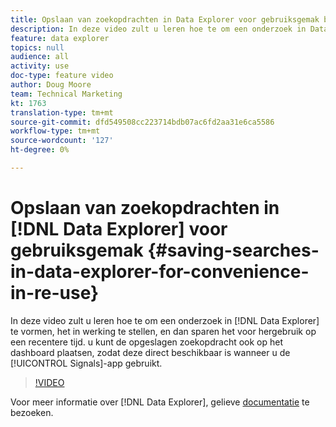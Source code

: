 ```yaml
---
title: Opslaan van zoekopdrachten in Data Explorer voor gebruiksgemak bij hergebruik
description: In deze video zult u leren hoe te om een onderzoek in Data Explorer te vormen, het in werking te stellen, en dan sparen het voor hergebruik op een recentere tijd. U kunt de opgeslagen zoekopdracht ook op het dashboard plaatsen, zodat deze direct beschikbaar is wanneer u de toepassing Signals gebruikt.
feature: data explorer
topics: null
audience: all
activity: use
doc-type: feature video
author: Doug Moore
team: Technical Marketing
kt: 1763
translation-type: tm+mt
source-git-commit: dfd549508cc223714bdb07ac6fd2aa31e6ca5586
workflow-type: tm+mt
source-wordcount: '127'
ht-degree: 0%

---
```



# Opslaan van zoekopdrachten in [!DNL Data Explorer] voor gebruiksgemak {#saving-searches-in-data-explorer-for-convenience-in-re-use}

In deze video zult u leren hoe te om een onderzoek in [!DNL Data Explorer] te vormen, het in werking te stellen, en dan sparen het voor hergebruik op een recentere tijd. u kunt de opgeslagen zoekopdracht ook op het dashboard plaatsen, zodat deze direct beschikbaar is wanneer u de [!UICONTROL Signals]-app gebruikt.

>[!VIDEO](https://video.tv.adobe.com/v/25147/?quality=12)

Voor meer informatie over [!DNL Data Explorer], gelieve [documentatie](https://experiencecloud.adobe.com/resources/help/en_US/aam/data-explorer.html) te bezoeken.